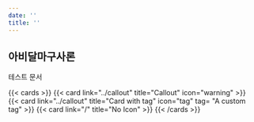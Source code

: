 ```yaml
---
date: ''
title: ''
---
```



## 아비달마구사론
테스트 문서

{{< cards >}}
  {{< card link="../callout" title="Callout" icon="warning" >}}
  {{< card link="../callout" title="Card with tag" icon="tag" tag= "A custom tag" >}}
  {{< card link="/" title="No Icon" >}}
{{< /cards >}}